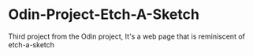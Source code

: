 # Odin-Project-Etch-A-Sketch
Third project from the Odin project, It's a web page that is reminiscent of etch-a-sketch

